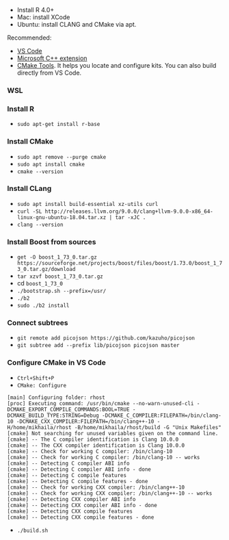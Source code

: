 - Install R 4.0+
- Mac: install XCode
- Ubuntu: install CLANG and CMake via apt.

Recommended: 
- [VS Code](https://code.visualstudio.com/)
- [Microsoft C++ extension](https://marketplace.visualstudio.com/items?itemName=ms-vscode.cpptools) 
- [CMake Tools](https://marketplace.visualstudio.com/items?itemName=ms-vscode.cmake-tools&ssr=false#overview). It helps you locate and configure kits. You can also build directly from VS Code.

### WSL

### Install R
- `sudo apt-get install r-base`

### Install CMake
- `sudo apt remove --purge cmake`
- `sudo apt install cmake`
- `cmake --version`

### Install CLang
- `sudo apt install build-essential xz-utils curl`
- `curl -SL http://releases.llvm.org/9.0.0/clang+llvm-9.0.0-x86_64-linux-gnu-ubuntu-18.04.tar.xz | tar -xJC .`
- `clang --version`

### Install Boost from sources
- `get -O boost_1_73_0.tar.gz https://sourceforge.net/projects/boost/files/boost/1.73.0/boost_1_73_0.tar.gz/download`
- `tar xzvf boost_1_73_0.tar.gz`
- cd `boost_1_73_0`
- `./bootstrap.sh --prefix=/usr/`
- `./b2`
- `sudo ./b2 install`

### Connect subtrees
- `git remote add picojson https://github.com/kazuho/picojson`
- `git subtree add --prefix lib/picojson picojson master`

### Configure CMake in VS Code
- `Ctrl+Shift+P`
- `CMake: Configure`

```
[main] Configuring folder: rhost 
[proc] Executing command: /usr/bin/cmake --no-warn-unused-cli -DCMAKE_EXPORT_COMPILE_COMMANDS:BOOL=TRUE -DCMAKE_BUILD_TYPE:STRING=Debug -DCMAKE_C_COMPILER:FILEPATH=/bin/clang-10 -DCMAKE_CXX_COMPILER:FILEPATH=/bin/clang++-10 -H/home/mikhaila/rhost -B/home/mikhaila/rhost/build -G "Unix Makefiles"
[cmake] Not searching for unused variables given on the command line.
[cmake] -- The C compiler identification is Clang 10.0.0
[cmake] -- The CXX compiler identification is Clang 10.0.0
[cmake] -- Check for working C compiler: /bin/clang-10
[cmake] -- Check for working C compiler: /bin/clang-10 -- works
[cmake] -- Detecting C compiler ABI info
[cmake] -- Detecting C compiler ABI info - done
[cmake] -- Detecting C compile features
[cmake] -- Detecting C compile features - done
[cmake] -- Check for working CXX compiler: /bin/clang++-10
[cmake] -- Check for working CXX compiler: /bin/clang++-10 -- works
[cmake] -- Detecting CXX compiler ABI info
[cmake] -- Detecting CXX compiler ABI info - done
[cmake] -- Detecting CXX compile features
[cmake] -- Detecting CXX compile features - done
```

- `./build.sh`


